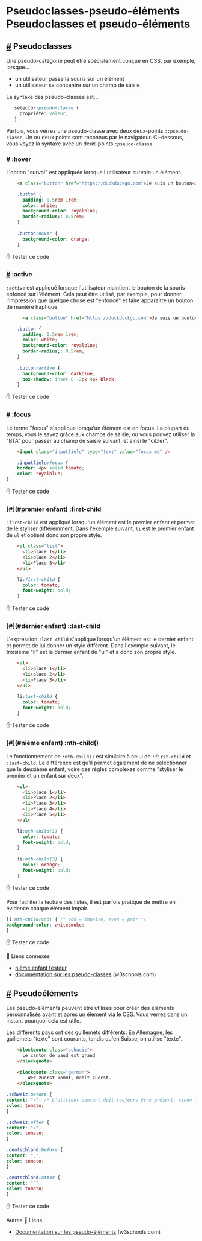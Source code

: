 Pseudoclasses-pseudo-éléments Pseudoclasses et pseudo-éléments
=================================================================

[#](#pseudoclasses) Pseudoclasses
---------------------------------

Une pseudo-catégorie peut être spécialement conçue en CSS, par exemple, lorsque...

* un utilisateur passe la souris sur un élément
* un utilisateur se concentre sur un champ de saisie

La syntaxe des pseudo-classes est...
 ```css
    selector:pseudo-classe {
      propriété: valeur;
    }
```    
    

Parfois, vous verrez une pseudo-classe avec deux deux-points `::pseudo-classe`. Un ou deux points sont reconnus par le navigateur. Ci-dessous, vous voyez la syntaxe avec un deux-points `:pseudo-classe`.

### [#](#hover) :hover

L'option "survol" est appliquée lorsque l'utilisateur survole un élément.

```html
    <a class="button" href="https://duckduckgo.com">Je suis un bouton</a>
```    

```css
    .button {
      padding: 0.5rem 1rem;
      color: white;
      background-color: royalblue;
      border-radius;: 0.5rem;
    }
    
    .button:hover {
      background-color: orange;
    }
```    

:hand: Tester ce code

### [#](#active) :active

`:active` est appliqué lorsque l'utilisateur maintient le bouton de la souris enfoncé sur l'élément. Cela peut être utilisé, par exemple, pour donner l'impression que quelque chose est "enfoncé" et faire apparaître un bouton de manière haptique.

```html
      <a class="button" href="https://duckduckgo.com">Je suis un bouton</a>.
```    

```css
    .button {
      padding: 0.5rem 1rem;
      color: white;
      background-color: royalblue;
      border-radius;: 0.5rem;
    }
    
    .button:active {
      background-color: darkblue;
      box-shadow: inset 0 -2px 4px black;
    }
```    

:hand: Tester ce code

### [#](#focus) :focus

Le terme "focus" s'applique lorsqu'un élément est en focus. La plupart du temps, vous le savez grâce aux champs de saisie, où vous pouvez utiliser la "BTA" pour passer au champ de saisie suivant, et ainsi le "cibler".

```html
    <input class="inputfield" type="text" value="focus me" />
```    

```css
    .inputfield:focus {
    border: 4px solid tomato;
    color: royalblue;
}
```    
    
:hand: Tester ce code

### [#](#premier enfant) :first-child

`:first-child` est appliqué lorsqu'un élément est le premier enfant et permet de le styliser différemment. Dans l'exemple suivant, `li` est le premier enfant de `ul` et obtient donc son propre style.

```html
    <ul class="list">
      <li>place 1</li>
      <li>place 2</li>
      <li>Place 3</li>
    </ul>
```    

```css
    li:first-child {
      color: tomato;
      font-weight: bold;
    }
```    

:hand: Tester ce code

### [#](#dernier enfant) ::last-child

L'expression `:last-child` s'applique lorsqu'un élément est le dernier enfant et permet de lui donner un style différent. Dans l'exemple suivant, le troisième "li" est le dernier enfant de "ul" et a donc son propre style.

```html
    <ul>
      <li>place 1</li>
      <li>place 2</li>
      <li>Place 3</li>
    </ul>
 ```   

```css
    li:last-child {
      color: tomato;
      font-weight: bold;
    }
```    

:hand: Tester ce code

### [#](#nième enfant) :nth-child()

Le fonctionnement de `:nth-child()` est similaire à celui de `:first-child` et `:last-child`. La différence est qu'il permet également de ne sélectionner que le deuxième enfant, voire des règles complexes comme "styliser le premier et un enfant sur deux".
```html
    <ul>
      <li>place 1</li>
      <li>Place 2</li>
      <li>Place 3</li>
      <li>Place 4</li>
      <li>Place 5</li>
    </ul>
```
```css
    li:nth-child(2) {
      color: tomato;
      font-weight: bold;
    }
    
    li:nth-child(3) {
      color: orange;
      font-weight: bold;
    }
```    

:hand: Tester ce code

Pour faciliter la lecture des listes, il est parfois pratique de mettre en évidence chaque élément impair.

```css
li:nth-child(odd) { /* odd = impaire, even = pair */
background-color: whitesmoke;
}
```

:hand: Tester ce code

:link: Liens connexes

* [nième enfant testeur](https://css-tricks.com/examples/nth-child-tester/)
* [documentation sur les pseudo-classes](https://www.w3schools.com/css/css_pseudo_classes.asp) (w3schools.com)

[#](#pseudoéléments) Pseudoéléments
-----------------------------------

Les pseudo-éléments peuvent être utilisés pour créer des éléments personnalisés avant et après un élément via le CSS. Vous verrez dans un instant pourquoi cela est utile.

Les différents pays ont des guillemets différents. En Allemagne, les guillemets "texte" sont courants, tandis qu'en Suisse, on utilise "texte".

```html
    <blockquote class="schweiz">
      Le canton de vaud est grand
    </blockquote>
    
    <blockquote class="german">
        Wer zuerst kommt, mahlt zuerst.
    </blockquote>
```    

```css
.schweiz:before {
content: "«"; /* L'attribut content doit toujours être présent, sinon :before ou :after ne sera pas reconnu */
color: tomato;
}

.schweiz:after {
content: "»";
color: tomato;
}

.deutschland:before {
content: "„";
color: tomato;
}

.deutschland:after {
content: "“";
color: tomato;
}
 ```   

:hand: Tester ce code

Autres :link: Liens

* [Documentation sur les pseudo-éléments](https://www.w3schools.com/css/css_pseudo_elements.asp) (w3schools.com)
